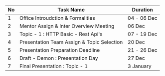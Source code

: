 | No  | Task Name                                  | Duration    |
| --- | ------------------------------------------ | ----------- |
| 1   | Office Introudction & Formalities          | 04 - 06 Dec |
| 2   | Mentor Assign & Inter Overview Meeting     | 06 Dec      |
| 3   | Topic - 1 : HTTP Basic - Rest Api's        | 07 - 19 Dec |
| 4   | Presentation Team Assign & Topic Selection | 20 Dec      |
| 5   | Presentation Preparation Deadline          | 21 - 26 Dec |
| 6   | Draft - Demon : Presentation Day           | 27 Dec      |
| 7   | Final Presentation : Topic - 1             | 3 January |

